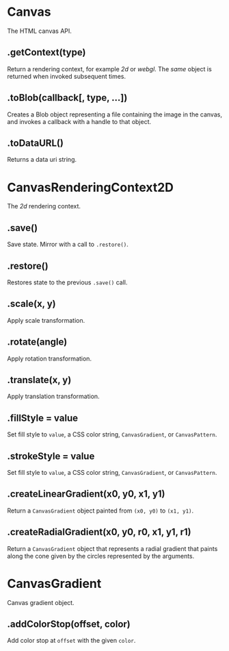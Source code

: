 
# Canvas

  The HTML canvas API.

## .getContext(type)

  Return a rendering context, for example _2d_ or _webgl_.
  The _same_ object is returned when invoked subsequent times.

## .toBlob(callback[, type, ...])

  Creates a Blob object representing a file containing the
  image in the canvas, and invokes a callback with a handle
  to that object.

## .toDataURL()

  Returns a data uri string.

# CanvasRenderingContext2D

  The _2d_ rendering context.

## .save()

  Save state. Mirror with a call to `.restore()`.

## .restore()

  Restores state to the previous `.save()` call.

## .scale(x, y)

  Apply scale transformation.

## .rotate(angle)

  Apply rotation transformation.

## .translate(x, y)

  Apply translation transformation.

## .fillStyle = value

  Set fill style to `value`, a CSS color string, `CanvasGradient`, or `CanvasPattern`.

## .strokeStyle = value

  Set fill style to `value`, a CSS color string, `CanvasGradient`, or `CanvasPattern`.

## .createLinearGradient(x0, y0, x1, y1)

  Return a `CanvasGradient` object painted from `(x0, y0)` to `(x1, y1)`.

## .createRadialGradient(x0, y0, r0, x1, y1, r1)

  Return a `CanvasGradient` object that represents a radial gradient that paints along
  the cone given by the circles represented by the arguments.

# CanvasGradient

  Canvas gradient object.

## .addColorStop(offset, color)

  Add color stop at `offset` with the given `color`.

